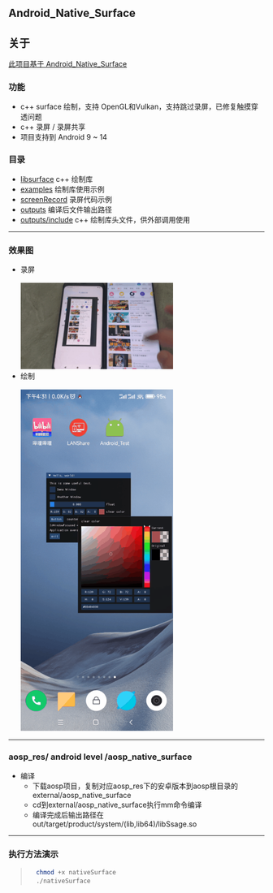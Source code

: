 ## Android_Native_Surface

## 关于

[此项目基于 Android_Native_Surface](https://github.com/SsageParuders/Android_Native_Surface)

### 功能
- c++ surface 绘制，支持 OpenGL和Vulkan，支持跳过录屏，已修复触摸穿透问题
- c++ 录屏 / 录屏共享
- 项目支持到 Android 9 ~ 14
### 目录
- [libsurface](libsurface) c++ 绘制库
- [examples](examples) 绘制库使用示例
- [screenRecord](screenRecord) 录屏代码示例
- [outputs](outputs) 编译后文件输出路径
- [outputs/include](outputs/include)  c++ 绘制库头文件，供外部调用使用

---

### 效果图

- 录屏
  <br> <br>
  <img width="300" alt="image" src="gif/record.png">
- 绘制
  <br> <br>
  <img width="300" alt="image" src="gif/imgui.png">

---

### aosp_res/ android level /aosp_native_surface

- 编译
    - 下载aosp项目，复制对应aosp_res下的安卓版本到aosp根目录的 external/aosp_native_surface
    - cd到external/aosp_native_surface执行mm命令编译
    - 编译完成后输出路径在out/target/product/system/(lib,lib64)/libSsage.so

---

### 执行方法演示

>   ```bash
>     chmod +x nativeSurface
>     ./nativeSurface
>   ```

